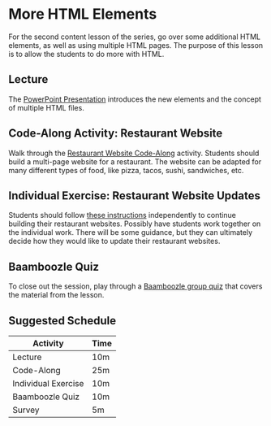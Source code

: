 # More HTML Elements
For the second content lesson of the series, go over some additional HTML elements, as well as using multiple HTML pages. The purpose of this lesson is to allow the students to do more with HTML.

## Lecture
The [PowerPoint Presentation](MoreHtmlElements.pptx) introduces the new elements and the concept of multiple HTML files.

## Code-Along Activity: Restaurant Website
Walk through the [Restaurant Website Code-Along](RestaurantWebsiteCodeAlong.md) activity. Students should build a multi-page website for a restaurant. The website can be adapted for many different types of food, like pizza, tacos, sushi, sandwiches, etc.

## Individual Exercise: Restaurant Website Updates
Students should follow [these instructions](RestaurantIndividual.md) independently to continue building their restaurant websites. Possibly have students work together on the individual work. There will be some guidance, but they can ultimately decide how they would like to update their restaurant websites.

## Baamboozle Quiz
To close out the session, play through a [Baamboozle group quiz](https://www.baamboozle.com/game/614321) that covers the material from the lesson.

## Suggested Schedule

| Activity | Time |
|-|-|
| Lecture | 10m |
| Code-Along | 25m |
| Individual Exercise | 10m |
| Baamboozle Quiz | 10m |
| Survey | 5m |
